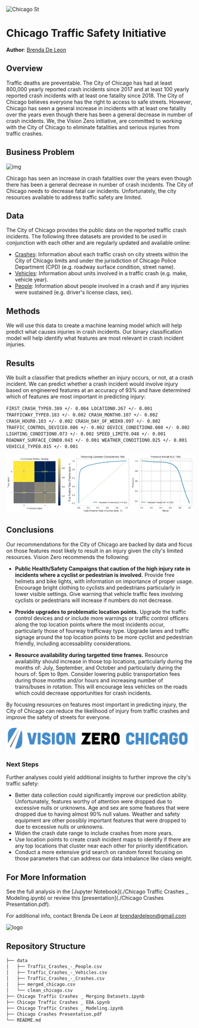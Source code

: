 ![Chicago St](https://s3-prod.chicagobusiness.com/north-mich-ave.jpg)

# Chicago Traffic Safety Initiative

**Author**: [Brenda De Leon](mailto:brendardeleon@gmail.com)

## Overview

Traffic deaths are preventable. The City of Chicago has had at least 800,000 yearly reported crash incidents since 2017 and at least 100 yearly reported crash incidents with at least one fatality since 2018. The City of Chicago believes everyone has the right to access to safe streets. However, Chicago has seen a general increase in incidents with at least one fatality over the years even though there has been a general decrease in number of crash incidents. We, the Vision Zero initiative, are committed to working with the City of Chicago to eliminate fatalities and serious injuries from traffic crashes. 

## Business Problem

![img](https://thehill.com/wp-content/uploads/sites/2/2021/09/ca_traffic_063021istock_0.jpg?w=1254&h=766&crop=1)

Chicago has seen an increase in crash fatalities over the years even though there has been a general decrease in number of crash incidents. The City of Chicago needs to decrease fatal car incidents. Unfortunately, the city resources available to address traffic safety are limited. 

## Data

The City of Chicago provides the public data on the reported traffic crash incidents. 
The following three datasets are provided to be used in conjunction with each other and are regularly updated and available online:

  - [Crashes](https://data.cityofchicago.org/Transportation/Traffic-Crashes-Crashes/85ca-t3if): Information about each traffic crash on city streets within the City of Chicago limits and under the jurisdiction of Chicago Police Department (CPD) (e.g. roadway surface condition, street name). 
  - [Vehicles](https://data.cityofchicago.org/Transportation/Traffic-Crashes-Vehicles/68nd-jvt3): Information about units involved in a traffic crash (e.g. make, vehicle year). 
  - [People](https://data.cityofchicago.org/Transportation/Traffic-Crashes-People/u6pd-qa9d): Information about people involved in a crash and if any injuries were sustained (e.g. driver's license class, sex).

## Methods

We will use this data to create a machine learning model which will help predict what causes injuries in crash incidents. Our binary classification model will help identify what features are most relevant in crash incident injuries.

## Results

We built a classifier that predicts whether an injury occurs, or not, at a crash incident. We can predict whether a crash incident would involve injury based on engineered features at an accuracy of 93% and have determined which of features are most important in predicting injury:

`FIRST_CRASH_TYPE0.389 +/- 0.004
LOCATION0.267 +/- 0.001
TRAFFICWAY_TYPE0.183 +/- 0.002
CRASH_MONTH0.107 +/- 0.002
CRASH_HOUR0.103 +/- 0.002
CRASH_DAY_OF_WEEK0.097 +/- 0.002
TRAFFIC_CONTROL_DEVICE0.086 +/- 0.002
DEVICE_CONDITION0.080 +/- 0.002
LIGHTING_CONDITION0.073 +/- 0.002
SPEED_LIMIT0.048 +/- 0.001
ROADWAY_SURFACE_COND0.043 +/- 0.001
WEATHER_CONDITION0.025 +/- 0.001
VEHICLE_TYPE0.015 +/- 0.001`

![final model](/models.png)


## Conclusions

Our recommendations for the City of Chicago are backed by data and focus on those features most likely to result in an injury given the city's limited resources. Vision Zero recommends the following:

- **Public Health/Safety Campaigns that caution of the high injury rate in incidents where a cyclist or pedestrian is involved.** Provide free helmets and bike lights, with information on importance of proper usage. Encourage bright clothing to cyclists and pedestrians particularly in lower visible settings. Give warning that vehicle traffic fees involving cyclists or pedestrians will increase if numbers do not decrease.

- **Provide upgrades to problematic location points.** Upgrade the traffic control devices and or include more warnings or traffic control officers along the top location points where the most incidents occur, particularly those of fourway trafficway type. Upgrade lanes and traffic signage around the top location points to be more cyclist and pedestrian friendly, including accessability considerations.

- **Resource availability during targetted time frames.** Resource availability should increase in those top locations, particularly during the months of: July, September, and October and particularly during the hours of: 5pm to 9pm. Consider lowering public transportation fees during those months and/or hours and increasing number of trains/buses in rotation. This will encourage less vehicles on the roads which could decrease opportunities for crash incidents.

By focusing resources on features most important in predicting injury, the City of Chicago can reduce the likelihood of injury from traffic crashes and improve the safety of streets for everyone.

![vision zero logo](/VisionZeroLogo.png)

### Next Steps

Further analyses could yield additional insights to further improve the city's traffic safety:

- Better data collection could significantly improve our prediction ability. Unfortunately, features worthy of attention were dropped due to excessive nulls or unknowns. Age and sex are some features that were dropped due to having almost 90% null values. Weather and safety equipment are other possibly important features that were dropped to due to excessive nulls or unknowns.
- Widen the crash date range to include crashes from more years.
- Use location points to create crash incident maps to identify if there are any top locations that cluster near each other for priority identification.
- Conduct a more extensive grid search on random forest focusing on those parameters that can address our data imbalance like class weight.

## For More Information

See the full analysis in the [Jupyter Notebook](./Chicago Traffic Crashes _ Modeling.ipynb) or review this [presentation](./Chicago Crashes Presentation.pdf).

For additional info, contact Brenda De Leon at [brendardeleon@gmail.com](mailto:brendardeleon@gmail.com)

![logo](https://activetrans.org/busreports/wp-content/uploads/2015/04/vision_zero_logo.jpg)

## Repository Structure

```
├── data
│   ├── Traffic_Crashes_-_People.csv
│   ├── Traffic_Crashes_-_Vehicles.csv
│   ├── Traffic_Crashes_-_Crashes.csv
│   ├── merged_chicago.csv
│   └── clean_chicago.csv
├── Chicago Traffic Crashes _ Merging Datasets.ipynb
├── Chicago Traffic Crashes _ EDA.ipynb
├── Chicago Traffic Crashes _ Modeling.ipynb
├── Chicago Crashes Presentation.pdf
└── README.md
```
